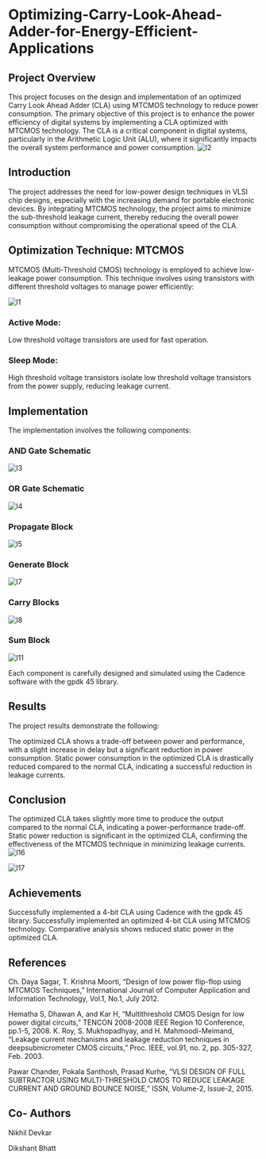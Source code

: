 # Optimizing-Carry-Look-Ahead-Adder-for-Energy-Efficient-Applications
## Project Overview
This project focuses on the design and implementation of an optimized Carry Look Ahead Adder (CLA) using MTCMOS technology to reduce power consumption. The primary objective of this project is to enhance the power efficiency of digital systems by implementing a CLA optimized with MTCMOS technology. The CLA is a critical component in digital systems, particularly in the Arithmetic Logic Unit (ALU), where it significantly impacts the overall system performance and power consumption.
      ![l2](https://github.com/shivam221997/Optimizing-Carry-Look-Ahead-Adder-for-Energy-Efficient-Applications/assets/156662255/09fe6ec0-4b41-41a7-ad4f-1ed386ecd651)


## Introduction
The project addresses the need for low-power design techniques in VLSI chip designs, especially with the increasing demand for portable electronic devices. By integrating MTCMOS technology, the project aims to minimize the sub-threshold leakage current, thereby reducing the overall power consumption without compromising the operational speed of the CLA.

## Optimization Technique: MTCMOS
MTCMOS (Multi-Threshold CMOS) technology is employed to achieve low-leakage power consumption. This technique involves using transistors with different threshold voltages to manage power efficiently:

![l1](https://github.com/shivam221997/Optimizing-Carry-Look-Ahead-Adder-for-Energy-Efficient-Applications/assets/156662255/a6e7f4cf-53cf-4c04-8b1c-588cb05cced3)

### Active Mode: 
Low threshold voltage transistors are used for fast operation.
### Sleep Mode:
High threshold voltage transistors isolate low threshold voltage transistors from the power supply, reducing leakage current.

## Implementation
The implementation involves the following components:

### AND Gate Schematic
![l3](https://github.com/shivam221997/Optimizing-Carry-Look-Ahead-Adder-for-Energy-Efficient-Applications/assets/156662255/a3e3b1b2-c8e2-49c2-99f1-000cd38769c0)

### OR Gate Schematic
![l4](https://github.com/shivam221997/Optimizing-Carry-Look-Ahead-Adder-for-Energy-Efficient-Applications/assets/156662255/61232772-8fce-4998-b603-e856574ea7a5)

### Propagate Block
![l5](https://github.com/shivam221997/Optimizing-Carry-Look-Ahead-Adder-for-Energy-Efficient-Applications/assets/156662255/fb906ab7-12e3-4c05-a679-3cc9666e33d2)

### Generate Block
![l7](https://github.com/shivam221997/Optimizing-Carry-Look-Ahead-Adder-for-Energy-Efficient-Applications/assets/156662255/ab7127ff-1746-4c75-a4f7-0db88112ea57)

### Carry Blocks
![l8](https://github.com/shivam221997/Optimizing-Carry-Look-Ahead-Adder-for-Energy-Efficient-Applications/assets/156662255/a822af8e-9053-409e-93a7-48e6ca100419)

### Sum Block
![l11](https://github.com/shivam221997/Optimizing-Carry-Look-Ahead-Adder-for-Energy-Efficient-Applications/assets/156662255/1967d254-dbb6-460c-a800-ff905089fc27)

Each component is carefully designed and simulated using the Cadence software with the gpdk 45 library.

## Results
The project results demonstrate the following:

The optimized CLA shows a trade-off between power and performance, with a slight increase in delay but a significant reduction in power consumption.
Static power consumption in the optimized CLA is drastically reduced compared to the normal CLA, indicating a successful reduction in leakage currents.

## Conclusion
The optimized CLA takes slightly more time to produce the output compared to the normal CLA, indicating a power-performance trade-off.
Static power reduction is significant in the optimized CLA, confirming the effectiveness of the MTCMOS technique in minimizing leakage currents.
![l16](https://github.com/shivam221997/Optimizing-Carry-Look-Ahead-Adder-for-Energy-Efficient-Applications/assets/156662255/88424355-466f-479c-a555-da336754a3e6)

![l17](https://github.com/shivam221997/Optimizing-Carry-Look-Ahead-Adder-for-Energy-Efficient-Applications/assets/156662255/33b32018-b7fc-4045-bbe0-485a635e0d72)

## Achievements
Successfully implemented a 4-bit CLA using Cadence with the gpdk 45 library.
Successfully implemented an optimized 4-bit CLA using MTCMOS technology.
Comparative analysis shows reduced static power in the optimized CLA.

## References
Ch. Daya Sagar, T. Krishna Moorti, “Design of low power flip-flop using MTCMOS Techniques,” International Journal of Computer Application and Information Technology, Vol.1, No.1, July 2012.

Hematha S, Dhawan A, and Kar H, “Multithreshold CMOS Design for low power digital circuits,” TENCON 2008-2008 IEEE Region 10 Conference, pp.1-5, 2008.
K. Roy, S. Mukhopadhyay, and H. Mahmoodi-Meimand, “Leakage current mechanisms and leakage reduction techniques in deepsubmicrometer CMOS circuits,” Proc. IEEE, vol.91, no. 2, pp. 305-327, Feb. 2003.

Pawar Chander, Pokala Santhosh, Prasad Kurhe, “VLSI DESIGN OF FULL SUBTRACTOR USING MULTI-THRESHOLD CMOS TO REDUCE LEAKAGE CURRENT AND GROUND BOUNCE NOISE,” ISSN, Volume-2, Issue-2, 2015.

## Co- Authors
Nikhil Devkar 

Dikshant Bhatt 
